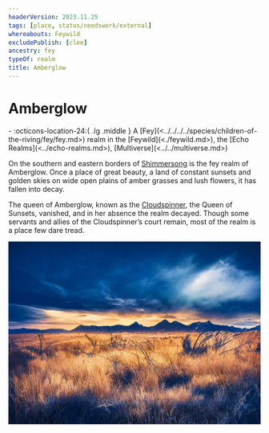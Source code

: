 ```yaml
---
headerVersion: 2023.11.25
tags: [place, status/needswork/external]
whereabouts: Feywild
excludePublish: [clee]
ancestry: fey
typeOf: realm
title: Amberglow
---
```

# Amberglow
<div class="grid cards ext-narrow-margin ext-one-column" markdown>
-    :octicons-location-24:{ .lg .middle } A [Fey](<../../../../species/children-of-the-riving/fey/fey.md>) realm in the [Feywild](<./feywild.md>), the [Echo Realms](<../echo-realms.md>), [Multiverse](<../../multiverse.md>)  
</div>




On the southern and eastern borders of [Shimmersong](<./shimmersong.md>) is the fey realm of Amberglow. Once a place of great beauty, a land of constant sunsets and golden skies on wide open plains of amber grasses and lush flowers, it has fallen into decay.

The queen of Amberglow, known as the [Cloudspinner](<../../../../people/extraplanar-powers/cloudspinner.md>), the Queen of Sunsets, vanished, and in her absence the realm decayed. Though some servants and allies of the Cloudspinner’s court remain, most of the realm is a place few dare tread.

![Amberglow Plains](../../../../assets/amberglow-plains.png)

